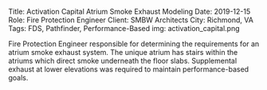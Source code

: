 Title: Activation Capital Atrium Smoke Exhaust Modeling 
Date: 2019-12-15
Role: Fire Protection Engineer
Client: SMBW Architects
City: Richmond, VA
Tags: FDS, Pathfinder, Performance-Based
img: activation_capital.png

Fire Protection Engineer responsible for determining the requirements for an atrium smoke exhaust system. The unique atrium has stairs within the atriums which direct smoke underneath the floor slabs. Supplemental exhaust at lower elevations was required to maintain performance-based goals.